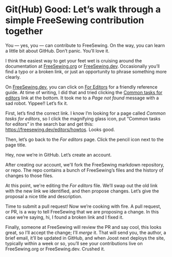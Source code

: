 # Git(Hub) Good: Let’s walk through a simple FreeSewing contribution together

You — yes, you — can contribute to FreeSewing. On the way, you can learn a little bit about GitHub. Don’t panic. You’ll love it.

I think the easiest way to get your feet wet is cruising around the documentation at [FreeSewing.org](https://freesewing.org/) or [FreeSewing.dev](https://freesewing.dev). Occasionally you’ll find a typo or a broken link, or just an opportunity to phrase something more clearly.

On [FreeSewing.dev](https://freesewing.dev), you can click on [For Editors](https://freesewing.dev/editors/) for a friendly reference guide. At time of writing, I did that and tried clicking the [Common tasks for editors](https://freesewing.dev/howtos/editors/) link at the bottom. It took me to a *Page not found* message with a sad robot. Yippee!! Let’s fix it.

First, let’s find the correct link. I know I’m looking for a page called *Common tasks for editors*, so I click the magnifying glass icon, put “Common tasks for editors” in the search bar and get this: https://freesewing.dev/editors/howtos. Looks good.

Then, let’s go back to the *For editors* page. Click the pencil icon next to the page title.

Hey, now we’re in GitHub. Let’s create an account.

After creating our account, we'll fork the FreeSewing markdown repository, or repo. The repo contains a bunch of FreeSewing’s files and the history of changes to those files.

At this point, we're editing the *For editors* file. We’ll swap out the old link with the new link we identified, and then propose changes. Let’s give the proposal a nice title and description.

Time to submit a pull request! Now we’re cooking with fire. A pull request, or PR, is a way to tell FreeSewing that we are proposing a change. In this case we’re saying, hi, I found a broken link and I fixed it.

Finally, someone at FreeSewing will review the PR and say cool, this looks great, so I’ll accept the change; I’ll *merge* it. That will send you, the author, a brief email, it’ll be updated in GitHub, and when Joost next deploys the site, typically within a week or so, you’ll see your contributions live on FreeSewing.org or FreeSewing.dev. Crushed it.
